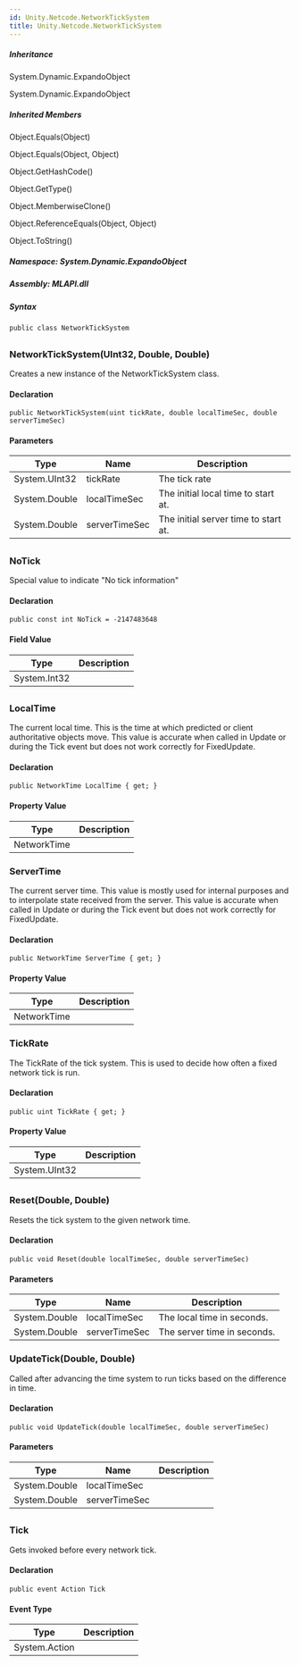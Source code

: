 ```yaml
---  
id: Unity.Netcode.NetworkTickSystem  
title: Unity.Netcode.NetworkTickSystem  
---
```


<div class="markdown level0 summary">

</div>

<div class="markdown level0 conceptual">

</div>

<div class="inheritance">

##### Inheritance

<div class="level0">

System.Dynamic.ExpandoObject

</div>

<div class="level1">

System.Dynamic.ExpandoObject

</div>

</div>

<div class="inheritedMembers">

##### Inherited Members

<div>

Object.Equals(Object)

</div>

<div>

Object.Equals(Object, Object)

</div>

<div>

Object.GetHashCode()

</div>

<div>

Object.GetType()

</div>

<div>

Object.MemberwiseClone()

</div>

<div>

Object.ReferenceEquals(Object, Object)

</div>

<div>

Object.ToString()

</div>

</div>

##### **Namespace**: System.Dynamic.ExpandoObject

##### **Assembly**: MLAPI.dll

##### Syntax

``` lang-csharp
public class NetworkTickSystem
```

## 

### NetworkTickSystem(UInt32, Double, Double)

<div class="markdown level1 summary">

Creates a new instance of the NetworkTickSystem class.

</div>

<div class="markdown level1 conceptual">

</div>

#### Declaration

``` lang-csharp
public NetworkTickSystem(uint tickRate, double localTimeSec, double serverTimeSec)
```

#### Parameters

| Type          | Name          | Description                          |
|---------------|---------------|--------------------------------------|
| System.UInt32 | tickRate      | The tick rate                        |
| System.Double | localTimeSec  | The initial local time to start at.  |
| System.Double | serverTimeSec | The initial server time to start at. |

## 

### NoTick

<div class="markdown level1 summary">

Special value to indicate "No tick information"

</div>

<div class="markdown level1 conceptual">

</div>

#### Declaration

``` lang-csharp
public const int NoTick = -2147483648
```

#### Field Value

| Type         | Description |
|--------------|-------------|
| System.Int32 |             |

## 

### LocalTime

<div class="markdown level1 summary">

The current local time. This is the time at which predicted or client
authoritative objects move. This value is accurate when called in Update
or during the Tick event but does not work correctly for FixedUpdate.

</div>

<div class="markdown level1 conceptual">

</div>

#### Declaration

``` lang-csharp
public NetworkTime LocalTime { get; }
```

#### Property Value

| Type        | Description |
|-------------|-------------|
| NetworkTime |             |

### ServerTime

<div class="markdown level1 summary">

The current server time. This value is mostly used for internal purposes
and to interpolate state received from the server. This value is
accurate when called in Update or during the Tick event but does not
work correctly for FixedUpdate.

</div>

<div class="markdown level1 conceptual">

</div>

#### Declaration

``` lang-csharp
public NetworkTime ServerTime { get; }
```

#### Property Value

| Type        | Description |
|-------------|-------------|
| NetworkTime |             |

### TickRate

<div class="markdown level1 summary">

The TickRate of the tick system. This is used to decide how often a
fixed network tick is run.

</div>

<div class="markdown level1 conceptual">

</div>

#### Declaration

``` lang-csharp
public uint TickRate { get; }
```

#### Property Value

| Type          | Description |
|---------------|-------------|
| System.UInt32 |             |

## 

### Reset(Double, Double)

<div class="markdown level1 summary">

Resets the tick system to the given network time.

</div>

<div class="markdown level1 conceptual">

</div>

#### Declaration

``` lang-csharp
public void Reset(double localTimeSec, double serverTimeSec)
```

#### Parameters

| Type          | Name          | Description                 |
|---------------|---------------|-----------------------------|
| System.Double | localTimeSec  | The local time in seconds.  |
| System.Double | serverTimeSec | The server time in seconds. |

### UpdateTick(Double, Double)

<div class="markdown level1 summary">

Called after advancing the time system to run ticks based on the
difference in time.

</div>

<div class="markdown level1 conceptual">

</div>

#### Declaration

``` lang-csharp
public void UpdateTick(double localTimeSec, double serverTimeSec)
```

#### Parameters

| Type          | Name          | Description |
|---------------|---------------|-------------|
| System.Double | localTimeSec  |             |
| System.Double | serverTimeSec |             |

## 

### Tick

<div class="markdown level1 summary">

Gets invoked before every network tick.

</div>

<div class="markdown level1 conceptual">

</div>

#### Declaration

``` lang-csharp
public event Action Tick
```

#### Event Type

| Type          | Description |
|---------------|-------------|
| System.Action |             |
